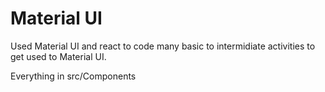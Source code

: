# Material UI

Used Material UI and react to code many basic to intermidiate activities to get used to Material UI.

Everything in src/Components
